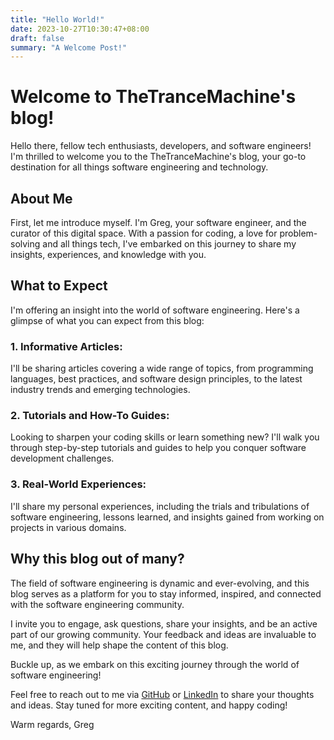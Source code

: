 ```yaml
---
title: "Hello World!"
date: 2023-10-27T10:30:47+08:00
draft: false
summary: "A Welcome Post!"
---
```


# Welcome to TheTranceMachine's blog!

Hello there, fellow tech enthusiasts, developers, and software engineers! I'm thrilled to welcome you to the TheTranceMachine's blog, your go-to destination for all things software engineering and technology.

## About Me

First, let me introduce myself. I'm Greg, your software engineer, and the curator of this digital space. With a passion for coding, a love for problem-solving and all things tech, I've embarked on this journey to share my insights, experiences, and knowledge with you.

## What to Expect

I'm offering an insight into the world of software engineering. Here's a glimpse of what you can expect from this blog:

### **1. Informative Articles:**
I'll be sharing articles covering a wide range of topics, from programming languages, best practices, and software design principles, to the latest industry trends and emerging technologies.

### **2. Tutorials and How-To Guides:**
Looking to sharpen your coding skills or learn something new? I'll walk you through step-by-step tutorials and guides to help you conquer software development challenges.

### **3. Real-World Experiences:**
I'll share my personal experiences, including the trials and tribulations of software engineering, lessons learned, and insights gained from working on projects in various domains.

## Why this blog out of many?

The field of software engineering is dynamic and ever-evolving, and this blog serves as a platform for you to stay informed, inspired, and connected with the software engineering community.

I invite you to engage, ask questions, share your insights, and be an active part of our growing community. Your feedback and ideas are invaluable to me, and they will help shape the content of this blog.

Buckle up, as we embark on this exciting journey through the world of software engineering!

Feel free to reach out to me via [GitHub](https://github.com/TheTranceMachine) or [LinkedIn](https://linkedin.com/in/gregorysmolin) to share your thoughts and ideas. Stay tuned for more exciting content, and happy coding!

Warm regards,
Greg